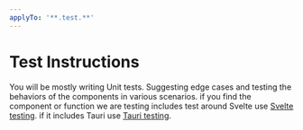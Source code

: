 ```yaml
---
applyTo: '**.test.**'
---
```


# Test Instructions

You will be mostly writing Unit tests. Suggesting edge cases and testing the behaviors of the components in various scenarios.
if you find the component or function we are testing includes test around Svelte use [Svelte testing](./testing/svelte.md).
if it includes Tauri use [Tauri testing](./testing/tauri.md).
